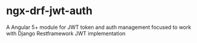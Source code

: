 # ngx-drf-jwt-auth
A Angular 5+ module for JWT token and auth management focused to work with Django Restframework JWT implementation
